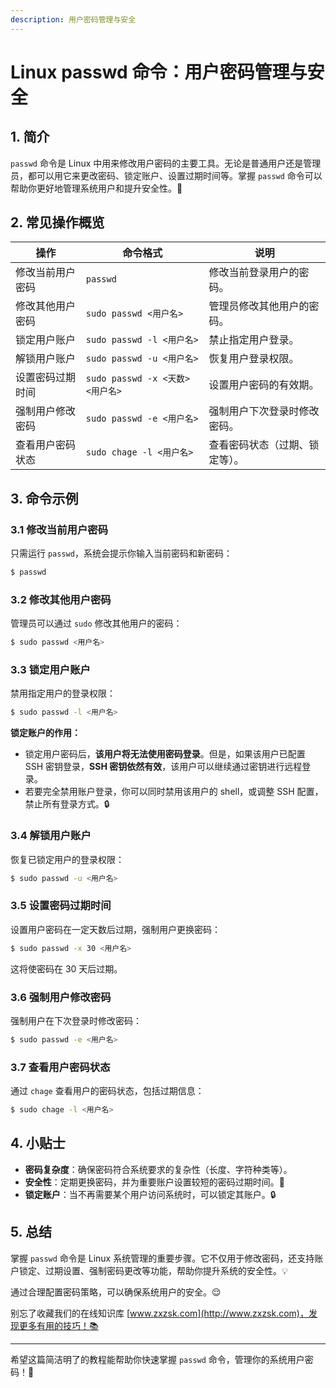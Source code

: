 ```yaml
---
description: 用户密码管理与安全
---
```


# Linux passwd 命令：用户密码管理与安全

## 1. 简介

`passwd` 命令是 Linux 中用来修改用户密码的主要工具。无论是普通用户还是管理员，都可以用它来更改密码、锁定账户、设置过期时间等。掌握 `passwd` 命令可以帮助你更好地管理系统用户和提升安全性。🔑

## 2. 常见操作概览

| 操作               | 命令格式                                  | 说明                          |
|--------------------|-----------------------------------------|-------------------------------|
| 修改当前用户密码     | `passwd`                                | 修改当前登录用户的密码。       |
| 修改其他用户密码     | `sudo passwd <用户名>`                  | 管理员修改其他用户的密码。     |
| 锁定用户账户         | `sudo passwd -l <用户名>`               | 禁止指定用户登录。             |
| 解锁用户账户         | `sudo passwd -u <用户名>`               | 恢复用户登录权限。             |
| 设置密码过期时间     | `sudo passwd -x <天数> <用户名>`        | 设置用户密码的有效期。         |
| 强制用户修改密码     | `sudo passwd -e <用户名>`               | 强制用户下次登录时修改密码。   |
| 查看用户密码状态     | `sudo chage -l <用户名>`                | 查看密码状态（过期、锁定等）。 |

## 3. 命令示例

### 3.1 修改当前用户密码

只需运行 `passwd`，系统会提示你输入当前密码和新密码：

```bash
$ passwd
```

### 3.2 修改其他用户密码

管理员可以通过 `sudo` 修改其他用户的密码：

```bash
$ sudo passwd <用户名>
```

### 3.3 锁定用户账户

禁用指定用户的登录权限：

```bash
$ sudo passwd -l <用户名>
```

**锁定账户的作用：**
- 锁定用户密码后，**该用户将无法使用密码登录**。但是，如果该用户已配置 SSH 密钥登录，**SSH 密钥依然有效**，该用户可以继续通过密钥进行远程登录。
- 若要完全禁用账户登录，你可以同时禁用该用户的 shell，或调整 SSH 配置，禁止所有登录方式。🔒

### 3.4 解锁用户账户

恢复已锁定用户的登录权限：

```bash
$ sudo passwd -u <用户名>
```

### 3.5 设置密码过期时间

设置用户密码在一定天数后过期，强制用户更换密码：

```bash
$ sudo passwd -x 30 <用户名>
```

这将使密码在 30 天后过期。

### 3.6 强制用户修改密码

强制用户在下次登录时修改密码：

```bash
$ sudo passwd -e <用户名>
```

### 3.7 查看用户密码状态

通过 `chage` 查看用户的密码状态，包括过期信息：

```bash
$ sudo chage -l <用户名>
```

## 4. 小贴士

- **密码复杂度**：确保密码符合系统要求的复杂性（长度、字符种类等）。
- **安全性**：定期更换密码，并为重要账户设置较短的密码过期时间。🔄
- **锁定账户**：当不再需要某个用户访问系统时，可以锁定其账户。🔒

## 5. 总结

掌握 `passwd` 命令是 Linux 系统管理的重要步骤。它不仅用于修改密码，还支持账户锁定、过期设置、强制密码更改等功能，帮助你提升系统的安全性。💡

通过合理配置密码策略，可以确保系统用户的安全。😌

别忘了收藏我们的在线知识库 [www.zxzsk.com](http://www.zxzsk.com)，发现更多有用的技巧！📚

---

希望这篇简洁明了的教程能帮助你快速掌握 `passwd` 命令，管理你的系统用户密码！🎉

